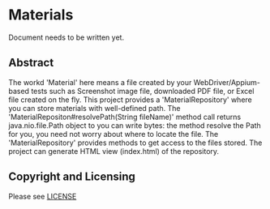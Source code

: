 Materials
====

Document needs to be written yet.

## Abstract

The workd 'Material' here means a file created by your WebDriver/Appium-based tests such as Screenshot image file, downloaded PDF file, or Excel file created on the fly. This project provides a 'MaterialRepository' where you can store materials with well-defined path. The 'MaterialRepositon#resolvePath(String fileName)' method call returns java.nio.file.Path object to you can write bytes: the method resolve the Path for you, you need not worry about where to locate the file. The 'MaterialRepository' provides methods to get access to the files stored. The project can generate HTML view (index.html) of the repository.


## Copyright and Licensing

Please see [LICENSE](./LICENSE)
